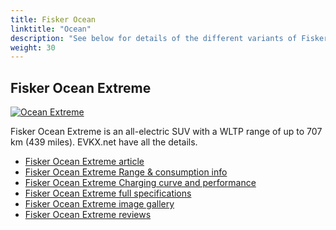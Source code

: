 ```yaml
---
title: Fisker Ocean
linktitle: "Ocean"
description: "See below for details of the different variants of Fisker Ocean"
weight: 30
---
```

## Fisker Ocean Extreme

<a href="/models/fisker/ocean/ocean_extreme/"><img src="https://media.evkx.net/multimedia/models/fisker/ocean/ocean_extreme/main_1_st.jpg" class="img-fluid" alt="Ocean Extreme" ></a>

Fisker Ocean Extreme is an all-electric SUV with a WLTP range of up to 707 km (439 miles). EVKX.net have all the details. 

- [Fisker Ocean Extreme article](/models/fisker/ocean/ocean_extreme/)
- [Fisker Ocean Extreme Range & consumption info](/models/fisker/ocean/ocean_extreme/rangeandconsumption)
- [Fisker Ocean Extreme Charging curve and performance](/models/fisker/ocean/ocean_extreme/chargingcurve)
- [Fisker Ocean Extreme full specifications](/models/fisker/ocean/ocean_extreme/specifications)
- [Fisker Ocean Extreme image gallery](/models/fisker/ocean/ocean_extreme/gallery)
- [Fisker Ocean Extreme reviews](/models/fisker/ocean/ocean_extreme/reviews)

